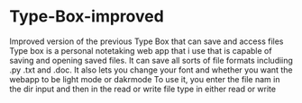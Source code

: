# Type-Box-improved
Improved version of the previous Type Box that can save and access files
Type box is a personal notetaking web app that i use that is capable of saving and opening saved files. It can save all sorts of file formats includiing .py .txt and .doc.
It also lets you change your font and whether you want the webapp to be light mode or dakrmode
To use it, you enter the file nam in the dir input and then in the read or write file type in either read or write
